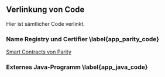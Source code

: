 
## Verlinkung von Code

Hier ist sämtlicher Code verlinkt. 

###  Name Registry und Certifier \label{app_parity_code}

[Smart Contracts von Parity](https://github.com/parity-contracts/name-registry/tree/master/contracts)

### Externes Java-Programm \label{app_java_code}

